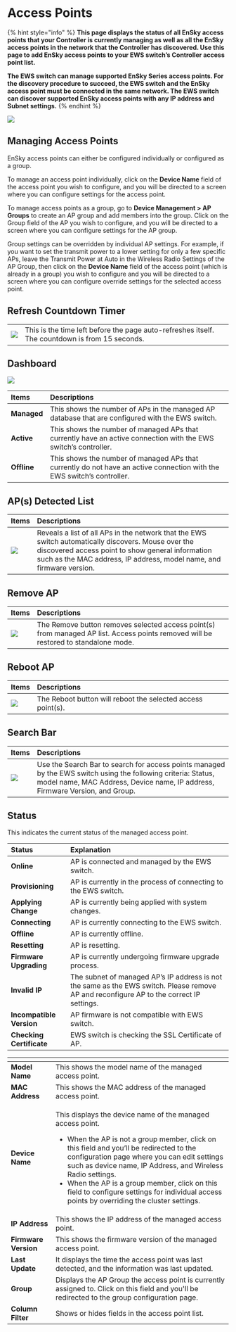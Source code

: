 # Access Points

{% hint style="info" %}
**This page displays the status of all EnSky access points that your Controller is currently managing as well as all the EnSky access points in the network that the Controller has discovered. Use this page to add EnSky access points to your EWS switch’s Controller access point list.** 

**The EWS switch can manage supported EnSky Series access points. For the discovery procedure to succeed, the EWS switch and the EnSky access point must be connected in the same network. The EWS switch can discover supported EnSky access points with any IP address and Subnet settings.**
{% endhint %}

![](https://lh6.googleusercontent.com/WMSNW4WSP_HgdqdFaOIrv-TV5dI4_E3Ww-H6XaRqUUfZLec8Bh7GhAUht4LEU6bABvT02M3dw_EEeYuq6vCXEKUBnTmlMKVVeRCNFat5F4T7B07Ln_Og4vt5obT6pQG0QhoyB1k)

## **Managing Access Points**

EnSky access points can either be configured individually or configured as a group.

To manage an access point individually, click on the **Device Name** field of the access point you wish to configure, and you will be directed to a screen where you can configure settings for the access point.

To manage access points as a group, go to **Device Management &gt; AP Groups** to create an AP group and add members into the group. Click on the Group field of the AP you wish to configure, and you will be directed to a screen where you can configure settings for the AP group.

Group settings can be overridden by individual AP settings. For example, if you want to set the transmit power to a lower setting for only a few specific APs, leave the Transmit Power at Auto in the Wireless Radio Settings of the AP Group, then click on the **Device Name** field of the access point \(which is already in a group\) you wish to configure and you will be directed to a screen where you can configure override settings for the selected access point.  


## **Refresh Countdown Timer**

|  |  |
| :--- | :--- |
| ![](https://lh5.googleusercontent.com/7eg-CgpJ4Zi7BRPck_mRB7N1Xqi4TaoWqnKSgI14c9ianPNiBcoovHEp8LnVysflzMB5tTBL73lHqs33VdFuHh-71LLLJL_2s0tbM2zZL6s_KejjND_tOZBD8YZlT0dYNRp5kZI) | This is the time left before the page auto-refreshes itself. The countdown is from 15 seconds.  |

## **Dashboard**

![](https://lh5.googleusercontent.com/-kvA8jDbYobX_uB4tWACBHu0DgWxABeAKJ8PROZdtRHBPKEU_wGpRUGr8Avm7IBjOsMlZtOh-4yEOUBDJMstx6VxHxPes7KncAFR26NAsdg7C8YV9VshY1H-Q5KfBNiHYkDqnQs)

| Items     | Descriptions |
| :--- | :--- |
| **Managed**                     | This shows the number of APs in the managed AP database that are configured with the EWS switch. |
| **Active** | This shows the number of managed APs that currently have an active connection with the EWS switch’s controller. |
| **Offline** | This shows the number of managed APs that currently do not have an active connection with the EWS switch’s controller. |

## **AP\(s\) Detected List**

| Items                           | Descriptions |
| :--- | :--- |
| ![](https://lh5.googleusercontent.com/oyRvf-S7iVl7aF-T0xvrwDJBtwtOeTP8EhmBcGfAIrRnICzrQGqPxtJFumxMuYSYx0hts9M8Xqk0PDVodmlKETL_Mv6lG1Lmjh8SzLjfKC6tQhHwLzfpL4YTJLVoVGnGdDjD1D4) | Reveals a list of all APs in the network that the EWS switch automatically discovers. Mouse over the discovered access point to show general information such as the MAC address, IP address, model name, and firmware version. |

## **Remove AP**

| Items                         | Descriptions |
| :--- | :--- |
| ![](https://lh5.googleusercontent.com/FzEFzW2-dpZEUHgtH7xNxOyoQTkioIrDfOAg74RDNnoOe2K6o_jxKbCAnSPp4YB2lIg17FIFDGZyzok7uoqd0jw3xT1BxNMCQMBzdMcv-yE9HSGBEBTUw8zN2OgBQ1XrU1E4PBc) | The Remove button removes selected access point\(s\) from managed AP list. Access points removed will be restored to standalone mode. |

## **Reboot AP**

| Items   | Descriptions |
| :--- | :--- |
| ![](https://lh4.googleusercontent.com/HfbvvCFPFECjoMDnpbkirtxVmtyoNFGgpexJ-PNFCmrfdd1_70U9f8SHJRAYvKO5G-7aixkrO2cY_ttHLOvtFlErOgXpQhNV_imDHM7uTgBnK6sU_DLi142VysFCLU1Go4Fy620)                 | The Reboot button will reboot the selected access point\(s\). |

## **Search Bar** 

| Items                             | Descriptions |
| :--- | :--- |
| ![](https://lh4.googleusercontent.com/4pOSIzarOi9BgknQCrnrRLKPGhyrRn5s_K21Zx3-Weqa3cABLeGISCWdHgFmfTJVid0v6c5vB4Zs8fsZOFcwbp7ufrVhLlF0unknMdbBfpfKa-htzENJ1MXjZitLMaVrE4or_0o) | Use the Search Bar to search for access points managed by the EWS switch using the following criteria: Status, model name, MAC Address, Device name, IP address, Firmware Version, and Group. |

## **Status**

This indicates the current status of the managed access point.

|  **Status**                                       | **Explanation** |
| :--- | :--- |
| **Online** | AP is connected and managed by the EWS switch. |
| **Provisioning** | AP is currently in the process of connecting to the EWS switch. |
| **Applying Change** | AP is currently being applied with system changes. |
| **Connecting** | AP is currently connecting to the EWS switch. |
| **Offline** | AP is currently offline. |
| **Resetting** | AP is resetting. |
| **Firmware Upgrading** | AP is currently undergoing firmware upgrade process. |
| **Invalid IP** | The subnet of managed AP’s IP address is not the same as the EWS switch. Please remove AP and reconfigure AP to the correct IP settings. |
| **Incompatible Version** | AP firmware is not compatible with EWS switch. |
| **Checking Certificate** | EWS switch is checking the SSL Certificate of AP. |

<table>
  <thead>
    <tr>
      <th style="text-align:left"></th>
      <th style="text-align:left"></th>
    </tr>
  </thead>
  <tbody>
    <tr>
      <td style="text-align:left"><b>Model Name                                       </b>
      </td>
      <td style="text-align:left">This shows the model name of the managed access point.</td>
    </tr>
    <tr>
      <td style="text-align:left"><b>MAC Address</b>
      </td>
      <td style="text-align:left">This shows the MAC address of the managed access point.</td>
    </tr>
    <tr>
      <td style="text-align:left"><b>Device Name</b>
      </td>
      <td style="text-align:left">
        <p>This displays the device name of the managed access point.</p>
        <ul>
          <li>When the AP is not a group member, click on this field and you&#x2019;ll
            be redirected to the configuration page where you can edit settings such
            as device name, IP Address, and Wireless Radio settings.</li>
          <li>When the AP is a group member, click on this field to configure settings
            for individual access points by overriding the cluster settings.</li>
        </ul>
      </td>
    </tr>
    <tr>
      <td style="text-align:left"><b>IP Address</b>
      </td>
      <td style="text-align:left">This shows the IP address of the managed access point.</td>
    </tr>
    <tr>
      <td style="text-align:left"><b>Firmware Version</b>
      </td>
      <td style="text-align:left">This shows the firmware version of the managed access point.</td>
    </tr>
    <tr>
      <td style="text-align:left"><b>Last Update</b>
      </td>
      <td style="text-align:left">It displays the time the access point was last detected, and the information
        was last updated.</td>
    </tr>
    <tr>
      <td style="text-align:left"><b>Group</b>
      </td>
      <td style="text-align:left">Displays the AP Group the access point is currently assigned to. Click
        on this field and you&apos;ll be redirected to the group configuration
        page.</td>
    </tr>
    <tr>
      <td style="text-align:left"><b>Column Filter</b>
      </td>
      <td style="text-align:left">
        <img src="https://lh5.googleusercontent.com/6c4hqAx9dzyfrPokMCxl5mFyQLNWqxAGJWKnlM-lzg5rIvO2RVbInHOETXEaPLVaDLl1nEagZ5AmGRxT2rAuXU_tDc5WSlweY_dKW-CZwJJlIzICQtzCS8H3Qr6Ia0pvRgJMsLk"
        alt/>Shows or hides fields in the access point list.</td>
    </tr>
  </tbody>
</table>



